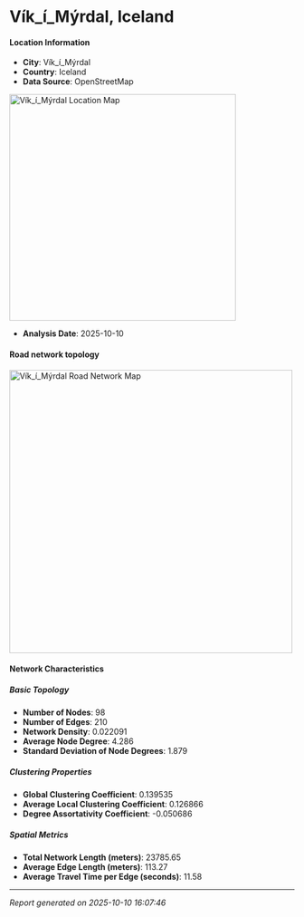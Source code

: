 # Vík_í_Mýrdal, Iceland

#### Location Information

- **City**: Vík_í_Mýrdal
- **Country**: Iceland
- **Data Source**: OpenStreetMap
<img src="Vík_í_Mýrdal_location.png" alt="Vík_í_Mýrdal Location Map" width="400" />

- **Analysis Date**: 2025-10-10

#### Road network topology

<img src="Vík_í_Mýrdal_network_map.png" alt="Vík_í_Mýrdal Road Network Map" width="500"/>

#### Network Characteristics

##### Basic Topology

- **Number of Nodes**: 98
- **Number of Edges**: 210
- **Network Density**: 0.022091
- **Average Node Degree**: 4.286
- **Standard Deviation of Node Degrees**: 1.879

##### Clustering Properties

- **Global Clustering Coefficient**: 0.139535
- **Average Local Clustering Coefficient**: 0.126866
- **Degree Assortativity Coefficient**: -0.050686

##### Spatial Metrics

- **Total Network Length (meters)**: 23785.65
- **Average Edge Length (meters)**: 113.27
- **Average Travel Time per Edge (seconds)**: 11.58

---
*Report generated on 2025-10-10 16:07:46*
